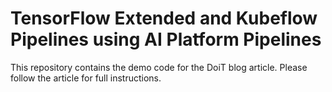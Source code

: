# TensorFlow Extended and Kubeflow Pipelines using AI Platform Pipelines

This repository contains the demo code for the DoiT blog article. 
Please follow the article for full instructions. 
